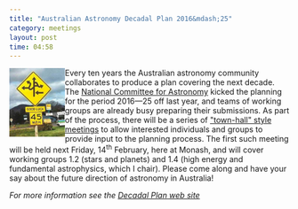 ```yaml
---
title: "Australian Astronomy Decadal Plan 2016&mdash;25"
category: meetings
layout: post
time: 04:58
---
```

<!-- header generated from blosxom format post; make_header.pl 23.1.2022 -->
<p>
  <!---- Begin .post ---->
<img src="/images/road_sign.jpg" width="100" align="left"></a>
Every ten years the Australian astronomy community collaborates to produce
a plan covering the next decade. The 
<a href="http://science.org.au/natcoms/nc-astronomy.html">National Committee
for Astronomy</a> kicked the planning for the period 2016&mdash;25 off last
year, and teams of working groups are already busy preparing their
submissions. As part of the process, there will be a series of 
<a href="http://australianastronomydecadalplan.org/home/town-hall-meetings/">"town-hall" style meetings</a>
to allow interested individuals and groups to provide input to the planning
process. The first such meeting will be held next Friday, 14<sup>th</sup> 
February, here at Monash, and will cover working groups 1.2 (stars and planets)
and 1.4 (high energy and fundamental astrophysics, which I chair).
Please come along and 
have your say about the future direction of astronomy in Australia!
</p>
<p><em>For more
information see the 
<a href="http://australianastronomydecadalplan.org">Decadal Plan web site</a></em>
</p>
